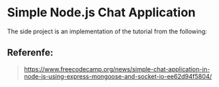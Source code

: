 # Simple Node.js Chat Application

The side project is an implementation of the tutorial from the following:

## Referenfe:
> https://www.freecodecamp.org/news/simple-chat-application-in-node-js-using-express-mongoose-and-socket-io-ee62d94f5804/

